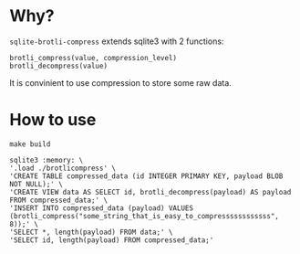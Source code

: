 # Why?

`sqlite-brotli-compress` extends sqlite3 with 2 functions:

```
brotli_compress(value, compression_level)
brotli_decompress(value)
```

It is convinient to use compression to store some raw data.

# How to use

```buildoutcfg
make build

sqlite3 :memory: \
'.load ./brotlicompress' \
'CREATE TABLE compressed_data (id INTEGER PRIMARY KEY, payload BLOB NOT NULL);' \
'CREATE VIEW data AS SELECT id, brotli_decompress(payload) AS payload FROM compressed_data;' \
'INSERT INTO compressed_data (payload) VALUES (brotli_compress("some_string_that_is_easy_to_compressssssssssss", 8));' \
'SELECT *, length(payload) FROM data;' \
'SELECT id, length(payload) FROM compressed_data;'

```

